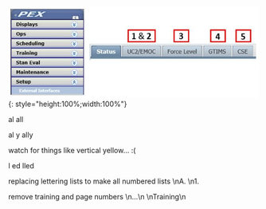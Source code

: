 ![binders](PEX/img/../../img/Setup/Overview.jpg){: style="height:100%;width:100%"}

 al 
 all

 al y
 ally

 watch for things like vertical yellow... :(

 l ed
 lled

 replacing lettering lists to make all numbered lists
 \nA\.
 \n1\.

remove training and page numbers
\n...\n
\nTraining\n

<!--We need to make a choice between the 2 extremes, Training and Scheduling. Scheduling uses the organization of the TOC, training tried to make headers make sense.-->